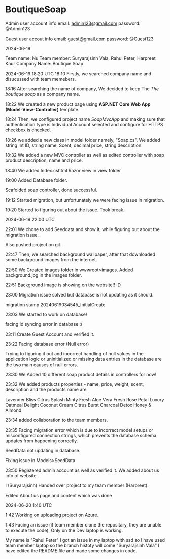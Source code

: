 # BoutiqueSoap

Admin user account info
email: admin123@gmail.com
password: @Admin123

Guest user accout info
email: guest@gmail.com
password: @Guest123



2024-06-19

Team name: Nu
Team member: Suryarajsinh Vala, Rahul Peter, Harpreet Kaur
Company Name: Boutique Soap

2024-06-19 18:20 UTC
18:10
Firstly, we searched company name and disucussed with team memebers.

18:16
After searching the name of company, We decided to keep The *The boutique soap* as a company name.

18:22
We created a new product page using **ASP.NET Core Web App (Model-View-Controller)** template.

18:24
Then, we configured project name *SoapMvcApp* and making sure that authentication type is Individual Account selected and configure for HTTPS checkbox is checked.

18:26
we added a new class in model folder namely, "Soap.cs".
We added string Int ID, string name, Scent, decimal price, string description.


18:32
We added a new MVC controller as well as edited controller with soap product description, name and price.


18:40
We added Index.cshtml Razor view in view folder

19:00
Added Database folder.

Scafolded soap controller, done successful.

19:12
Started migration, but unfortunately we were facing issue in migration.

19:20
Started to figuring out about the issue. Took break.


2024-06-19 22:00 UTC


22:01
We chose to add Seeddata and show it, while figuring out about the migration issue.

Also pushed project on git.

22:47 
Then, we searched background wallpaper, after that downloaded some background images from the internet.

22:50
We Created images folder in wwwroot>images.
Added background.jpg in the images folder.

22:51
Background image is showing on the website!! :D

23:00
Migration issue solved but database is not updating as it should.

migration stamp 20240619034545_InitialCreate


23:03
We started to work on database!

facing Id syncing error in database :(

23:11
Create Guest Account and verified it.

23:22
Facing database error (Null error)

Trying to figuring it out and incorrect handling of null values in the application logic or uninitialized or missing data entries in the database are the two main causes of null errors.

23:30
We Added 10 different soap product details in controllers for now!

23:32
We added products properties - name, price, weight, scent, description and the products name are 

Lavender Bliss
Citrus Splash
Minty Fresh
Aloe Vera Fresh
Rose Petal Luxury
Oatmeal Delight
Coconut Cream
Citrus Burst
Charcoal Detox
Honey & Almond

23:34
added collaboration to the team members.

23:35
Facing migration error which is due to incorrect model setups or misconfigured connection strings, which prevents the database schema updates from happening correctly.

SeedData not updating in database.

Fixing issue in Models>SeedData

23:50
Registered admin account as well as verified it.
We added about us info of website.

I (Suryarajsinh) Handed over project to my team member (Harpreet).

Edited About us page and content which was done 




2024-06-20 1:40 UTC

1:42
Working on uploading project on Azure.

1:43
Facing an issue (if team member clone the repositary, they are unable to execute the code), Only on the Dev laptop is working.




My name is "Rahul Peter" I got an issue in my laptop with ssd so I have used team member laptop so  the branch histoty will come "Suryarajsinh Vala" I have edited the 
README file and made some changes in code.

